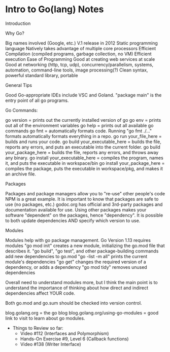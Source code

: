 # Intro to Go(lang) Notes

Introduction

Why Go?

Big names involved (Google, etc.)
V.1 release in 2012
Static programming language
Natively takes advantage of multiple core processors
Efficient Compilation (compiled programs, garbage collection, no VM)
Efficient execution
Ease of Programming
Good at creating web services at scale
Good at networking (http, tcp, udp), concurrency/parallelism, systems, automation, command-line tools, image processing(?)
Clean syntax, powerful standard library, portable

General Tips

Good Go-appropriate IDEs include VSC and Goland.
"package main" is the entry point of all go programs.

Go Commands:

go version = prints out the currently installed version of go
go env = prints out all of the environment variables
go help = prints out all available go commands
go fmt = automatically formats code.
Running "go fmt ./..." formats automatically formats everything in a repo.
go run your_file_here = builds and runs your code.
go build your_executable_here = builds the file, reports any errors, and puts an executable into the current folder.
go build your_package_here = builds the file, reports any errors, and throws away any binary.
go install your_executable_here = compiles the program, names it, and puts the executable in workspace/bin
go install your_package_here = compiles the package, puts the executable in workspace/pkg, and makes it an archive file.

Packages

Packages and package managers allow you to "re-use" other people's code
NPM is a great example.
It is important to know that packages are safe to use (no packages, etc.)
godoc.org has official and 3rd-party packages and documentation available for use.
Using other packages makes your software "dependent" on the packages, hence "dependency".
It is possible to both update dependencies AND specify which version to use.

Modules

Modules help with go package management.
Go Version 1.13 requires modules
"go mod init" creates a new module, initializing the go.mod file that describes it.
"go build", "go test", and other package-building commands add new dependencies to go.mod
"go -list -m all" prints the current module's dependencies
"go get" changes the required version of a dependency, or adds a dependency
"go mod tidy" removes unused dependencies

Overall need to understand modules more, but I think the main point is to understand the importance of thinking about how direct and indirect dependencies affect YOUR code.

Both go.mod and go.sum should be checked into version control.

blog.golang.org = the go blog
blog.golang.org/using-go-modules = good link to visit to learn about go modules.

- Things to Review so far:
  - Video #112 (Interfaces and Polymorphism)
  - Hands-On Exercise #9, Level 6 (Callback functions)
  * Video #138 (Writer Interface)
